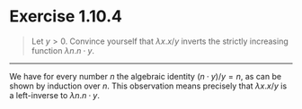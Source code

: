 # Exercise 1.10.4

> Let $y > 0$.
> Convince yourself that $\lambda x. x / y$ inverts the strictly increasing function $\lambda n. n \cdot y$.

---

We have for every number $n$ the algebraic identity $(n \cdot y) / y = n$, as can be shown by induction over $n$.
This observation means precisely that $\lambda x. x / y$ is a left-inverse to $\lambda n. n \cdot y$.
